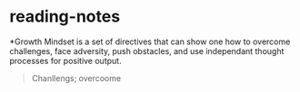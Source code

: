# reading-notes
*Growth Mindset is a set of directives that can show one how to overcome challenges, face adversity, push obstacles, and use independant thought processes for positive output. 
 > Chanllengs; overcoome
